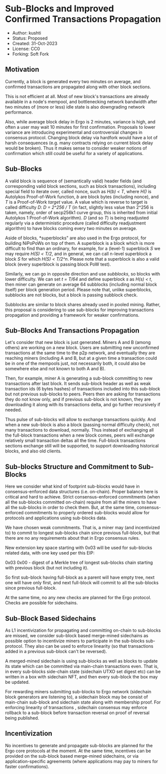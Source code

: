 Sub-Blocks and Improved Confirmed Transactions Propagation
==========================

* Author: kushti
* Status: Proposed
* Created: 31-Oct-2023
* License: CC0
* Forking: Soft Fork

Motivation
----------

Currently, a block is generated every two minutes on average, and confirmed transactions are propagated along with 
other block sections. 

This is not efficient at all. Most of new block's transactions are already available in a node's mempool, and 
bottlenecking network bandwidth after two minutes of (more or less) idle state is also downgrading network performance.

Also, while average block delay in Ergo is 2 minutes, variance is high, and often a user may wait 10 minutes for 
first confirmation. Proposals to lower variance are introducing experimental and controversial changes in consensus protocol.
Changing block delay via hardfork would have a lot of harsh consequences (e.g. many contracts relying on current block 
delay would be broken). Thus it makes sense to consider weaker notions of confirmation which still could be useful for 
a variety of applications. 

Sub-Blocks
----------

A valid block is sequence of (semantically valid) header fields (and corresponding valid block sections, such as block 
transactions), including special field to iterate over, called nonce, such as *H(b) < T*, where *H()* is Autolykos Proof-of-Work
function, *b* are block bytes (including nonce), and *T* is a Proof-of-Work *target* value. A value which is reverse 
to target is called difficulty *D*: *D = 2^256 / T* (in fact, slightly less value than 2^256 is taken, namely, order of 
secp256k1 curve group, this is inherited from initial Autolykos 1 Proof-of-Work algorithm). *D* (and so *T*) is being readjusted 
regularly via a deterministic procedure (called difficulty readjustment algorithm) to have blocks coming every two minutes on average. 

Aside of blocks, *superblocks" are also used in the Ergo protocol, for building NiPoPoWs on top of them. A superblock is
a block which is more difficult to find than an ordinary, for example, for a (level-1) superblock *S* we may require 
*H(S) < T/2*, and in general, we can call n-level superblock a block *S* for which *H(S) < T/2^n*. Please note that a
superblock is also a valid block (every superblock is passing block PoW test).

Similarly, we can go in opposite direction and use *subblocks*, so blocks with lower difficulty. We can set *t = T/64*
and define superblock *s* as *H(s) < t*, then miner can generate on average 64 subblocks (including normal block itself)
per block generation period. Please note that, unlike superblocks, subblocks are not blocks, but a block is passing 
subblock check.

Subblocks are similar to block shares already used in pooled mining. Rather, this proposal is considering to use 
sub-blocks for improving transactions propagation and providing a framework for weaker confirmations.

Sub-Blocks And Transactions Propagation
---------------------------------------

Let's consider that new block is just generated. Miners A and B (among others) are working on a new block. Users are
submitting new unconfirmed transactions at the same time to the p2p network, and eventually they are reaching miners 
(including A and B, but at a given time a transaction could be in one of the mempools just, not necessarily both, it 
could also be somewhere else and not known to both A and B).

Then, for example, miner A is generating a sub-block committing to new transactions after last block. It sends sub-block
header as well as weak transaction ids (6 bytes hashes) of transactions included into this sub-block but not previous 
sub-blocks to peers. Peers then are asking for transactions they do not know only, and if previous sub-block is not 
known, they are downloading it along with its transactions delta, and go further recursively if needed. 

Thus pulse of sub-blocks will allow to exchange transactions quickly. And when a new sub-block is also a block (passing 
normal difficulty check), not many transactions to download, normally. Thus instead of exchanging all the full-block 
transactions when a new block comes, peers will exchange relatively small transaction deltas all the time. Full-block 
transactions sections exchange still will be supported, to support downloading historical blocks, and also old clients. 

Sub-blocks Structure and Commitment to Sub-Blocks
-------------------------------------------------

Here we consider what kind of footprint sub-blocks would have in consensus-enforced data structures (i.e. on-chain). 
Proper balance here is critical and hard to achieve. Strict consensus-enforced commitments (when all the 
sub-blocks committed on-chain) require from all the miners to have all the sub-blocks in order to check them. But, 
at the same time, consensus-enforced commitments to properly ordered sub-blocks would allow for protocols and 
applications using sub-blocks data.

We have chosen weak commitments. That is, a miner may (and incentivized to) to commit to longest sub-blocks chain 
since previous full-block, but that there are no any requirements about that in Ergo consensus rules.

New extension key space starting with 0x03 will be used for sub-blocks related data, with one key used per this EIP:

0x03 0x00 - digest of a Merkle tree of longest sub-blocks chain starting with previous block (but not including it).

So first sub-block having full-block as a parent will have empty tree, next one will have only first, and next 
full-block will commit to all the sub-blocks since previous full-block. 

At the same time, no any new checks are planned for the Ergo protocol. Checks are possible for sidechains. 


Sub-Block Based Sidechains
--------------------------

As L1 incentivization for propagating and committing on-chain to sub-blocks are missed, we consider sub-block based 
merge-mined sidechains as possible option to incentivize miners to participate in the sub-blocks sub-protocol. They 
also can be used to enforce linearity (so that transactions added in a previous sub-block can't be reversed). 

A merged-mined sidechain is using sub-blocks as well as blocks to update its state which can be committed via main-chain 
transactions even. That is, in every sub-blocks side-chain state (sidechain UTXO set digest etc) can be written in a box 
with sidechain NFT, and then every sub-block the box may be updated. 

For rewarding miners submitting sub-blocks to Ergo network (sidechain block generators are listening to), a sidechain block
may be consist of main-chain sub-block and sidechain state along with membership proof. For enforcing linearity of transactions
, sidechain consensus may enforce rollback to a sub-block before transaction reversal on proof of reversal being published. 

Incentivization
---------------

No incentives to generate and propagate sub-blocks are planned for the Ergo core protocols at the moment. At the same 
time, incentives can be provided on the sub-block based merge-mined sidechains, or via application-specific agreements
(where applications may pay to miners for faster confirmations).